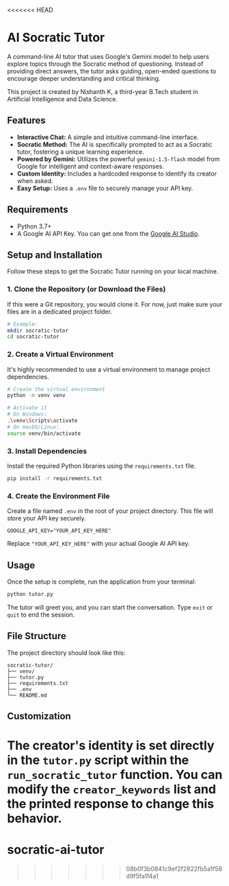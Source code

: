 <<<<<<< HEAD
# AI Socratic Tutor

A command-line AI tutor that uses Google's Gemini model to help users explore topics through the Socratic method of questioning. Instead of providing direct answers, the tutor asks guiding, open-ended questions to encourage deeper understanding and critical thinking.

This project is created by Nishanth K, a third-year B.Tech student in Artificial Intelligence and Data Science.

## Features

-   **Interactive Chat:** A simple and intuitive command-line interface.
-   **Socratic Method:** The AI is specifically prompted to act as a Socratic tutor, fostering a unique learning experience.
-   **Powered by Gemini:** Utilizes the powerful `gemini-1.5-flash` model from Google for intelligent and context-aware responses.
-   **Custom Identity:** Includes a hardcoded response to identify its creator when asked.
-   **Easy Setup:** Uses a `.env` file to securely manage your API key.

## Requirements

-   Python 3.7+
-   A Google AI API Key. You can get one from the [Google AI Studio](https://aistudio.google.com/app/apikey).

## Setup and Installation

Follow these steps to get the Socratic Tutor running on your local machine.

### 1. Clone the Repository (or Download the Files)
If this were a Git repository, you would clone it. For now, just make sure your files are in a dedicated project folder.
```bash
# Example:
mkdir socratic-tutor
cd socratic-tutor
```

### 2. Create a Virtual Environment
It's highly recommended to use a virtual environment to manage project dependencies.

```bash
# Create the virtual environment
python -m venv venv

# Activate it
# On Windows:
.\venv\Scripts\activate
# On macOS/Linux:
source venv/bin/activate
```

### 3. Install Dependencies
Install the required Python libraries using the `requirements.txt` file.

```bash
pip install -r requirements.txt
```

### 4. Create the Environment File
Create a file named `.env` in the root of your project directory. This file will store your API key securely.

```
GOOGLE_API_KEY="YOUR_API_KEY_HERE"
```
Replace `"YOUR_API_KEY_HERE"` with your actual Google AI API key.

## Usage

Once the setup is complete, run the application from your terminal:

```bash
python tutor.py
```

The tutor will greet you, and you can start the conversation. Type `exit` or `quit` to end the session.

## File Structure

The project directory should look like this:

```
socratic-tutor/
├── venv/
├── tutor.py
├── requirements.txt
├── .env
└── README.md
```

## Customization

The creator's identity is set directly in the `tutor.py` script within the `run_socratic_tutor` function. You can modify the `creator_keywords` list and the printed response to change this behavior.
=======
# socratic-ai-tutor
>>>>>>> 08b0f3b0841c9ef2f2822fb5a1f58d9f5fa1f4a1
